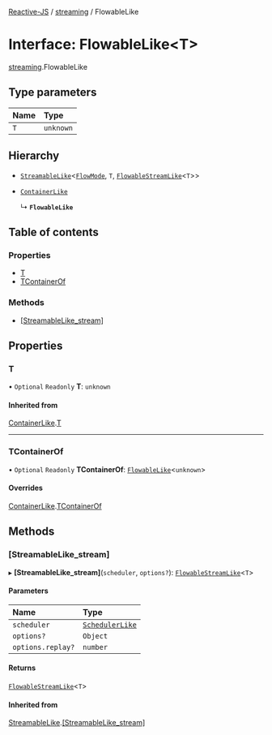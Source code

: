 [Reactive-JS](../README.md) / [streaming](../modules/streaming.md) / FlowableLike

# Interface: FlowableLike<T\>

[streaming](../modules/streaming.md).FlowableLike

## Type parameters

| Name | Type |
| :------ | :------ |
| `T` | `unknown` |

## Hierarchy

- [`StreamableLike`](streaming.StreamableLike.md)<[`FlowMode`](../modules/streaming.md#flowmode), `T`, [`FlowableStreamLike`](streaming.FlowableStreamLike.md)<`T`\>\>

- [`ContainerLike`](containers.ContainerLike.md)

  ↳ **`FlowableLike`**

## Table of contents

### Properties

- [T](streaming.FlowableLike.md#t)
- [TContainerOf](streaming.FlowableLike.md#tcontainerof)

### Methods

- [[StreamableLike\_stream]](streaming.FlowableLike.md#[streamablelike_stream])

## Properties

### T

• `Optional` `Readonly` **T**: `unknown`

#### Inherited from

[ContainerLike](containers.ContainerLike.md).[T](containers.ContainerLike.md#t)

___

### TContainerOf

• `Optional` `Readonly` **TContainerOf**: [`FlowableLike`](streaming.FlowableLike.md)<`unknown`\>

#### Overrides

[ContainerLike](containers.ContainerLike.md).[TContainerOf](containers.ContainerLike.md#tcontainerof)

## Methods

### [StreamableLike\_stream]

▸ **[StreamableLike_stream]**(`scheduler`, `options?`): [`FlowableStreamLike`](streaming.FlowableStreamLike.md)<`T`\>

#### Parameters

| Name | Type |
| :------ | :------ |
| `scheduler` | [`SchedulerLike`](scheduling.SchedulerLike.md) |
| `options?` | `Object` |
| `options.replay?` | `number` |

#### Returns

[`FlowableStreamLike`](streaming.FlowableStreamLike.md)<`T`\>

#### Inherited from

[StreamableLike](streaming.StreamableLike.md).[[StreamableLike_stream]](streaming.StreamableLike.md#[streamablelike_stream])
